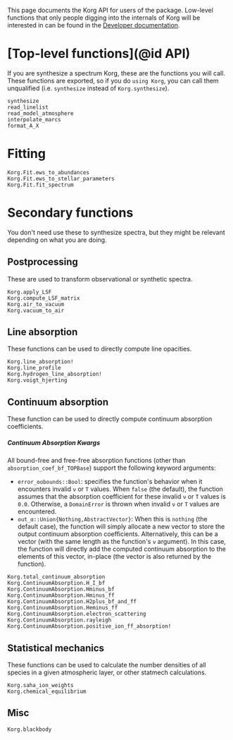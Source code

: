 This page documents the Korg API for users of the package. Low-level functions that only people 
digging into the internals of Korg will be interested in can be found in the 
[Developer documentation](@ref).

# [Top-level functions](@id API)
If you are synthesize a spectrum Korg, these are the functions you will call.  
These functions are exported, so if you do `using Korg`, you can call them unqualified (i.e.
`synthesize` instead of `Korg.synthesize`).  

```@docs
synthesize
read_linelist
read_model_atmosphere
interpolate_marcs
format_A_X
```

# Fitting
```@docs
Korg.Fit.ews_to_abundances
Korg.Fit.ews_to_stellar_parameters
Korg.Fit.fit_spectrum
```

# Secondary functions
You don't need use these to synthesize spectra, but they might be relevant depending on what you are 
doing.

## Postprocessing
These are used to transform observational or synthetic spectra.

```@docs
Korg.apply_LSF
Korg.compute_LSF_matrix
Korg.air_to_vacuum
Korg.vacuum_to_air
```

## Line absorption 
These functions can be used to directly compute line opacities. 

```@docs
Korg.line_absorption!
Korg.line_profile
Korg.hydrogen_line_absorption!
Korg.voigt_hjerting
```

## Continuum absorption
These function can be used to directly compute continuum absorption coefficients.

##### Continuum Absorption Kwargs

All bound-free and free-free absorption functions (other than `absorption_coef_bf_TOPBase`) support
the following keyword arguments:

- `error_oobounds::Bool`: specifies the function's behavior when it encounters invalid `ν` or `T`
  values. When `false` (the default), the function assumes that the absorption coefficient for
  these invalid `ν` or `T` values is `0.0`. Otherwise, a `DomainError` is thrown when invalid `ν`
  or `T` values are encountered.
- `out_α::Union{Nothing,AbstractVector}`: When this is `nothing` (the default case), the function
  will simply allocate a new vector to store the output continuum absorption coefficients.
  Alternatively, this can be a vector (with the same length as the function's `ν` argument). In
  this case, the function will directly add the computed continuum absorption to the elements of
  this vector, in-place (the vector is also returned by the function).

```@docs
Korg.total_continuum_absorption
Korg.ContinuumAbsorption.H_I_bf
Korg.ContinuumAbsorption.Hminus_bf
Korg.ContinuumAbsorption.Hminus_ff
Korg.ContinuumAbsorption.H2plus_bf_and_ff
Korg.ContinuumAbsorption.Heminus_ff
Korg.ContinuumAbsorption.electron_scattering
Korg.ContinuumAbsorption.rayleigh
Korg.ContinuumAbsorption.positive_ion_ff_absorption!
```

## Statistical mechanics
These functions can be used to calculate the number densities of all species in a given atmospheric 
layer, or other statmech calculations. 

```@docs
Korg.saha_ion_weights
Korg.chemical_equilibrium
```

## Misc

```@docs
Korg.blackbody
```
